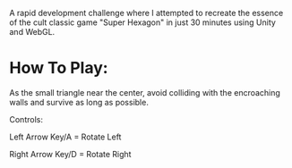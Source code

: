 A rapid development challenge where I attempted to recreate the essence of the cult classic game "Super Hexagon" in just 30 minutes using Unity and WebGL.

# How To Play:

As the small triangle near the center, avoid colliding with the encroaching walls and survive as long as possible.

Controls:

Left Arrow Key/A = Rotate Left

Right Arrow Key/D = Rotate Right
